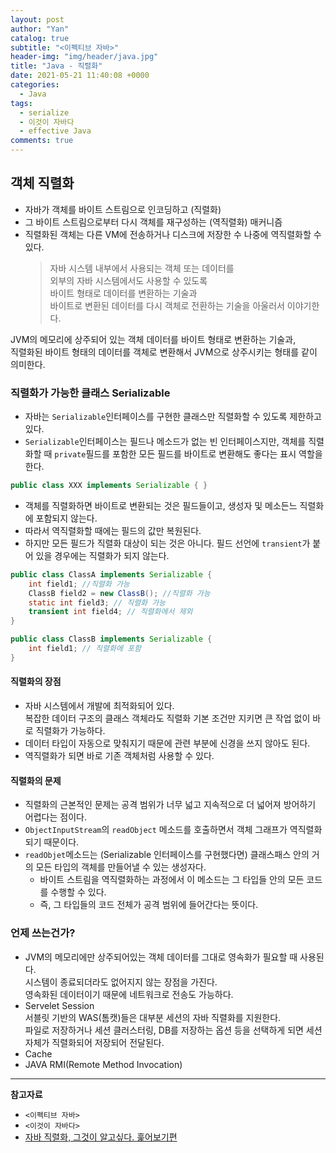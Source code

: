 ```yaml
---
layout: post
author: "Yan"
catalog: true
subtitle: "<이펙티브 자바>"
header-img: "img/header/java.jpg"
title: "Java - 직렬화"
date: 2021-05-21 11:40:08 +0000
categories:
  - Java
tags:
  - serialize
  - 이것이 자바다
  - effective Java
comments: true
---
```


## 객체 직렬화

- 자바가 객체를 바이트 스트림으로 인코딩하고 (직렬화)
- 그 바이트 스트림으로부터 다시 객체를 재구성하는 (역직렬화) 매커니즘
- 직렬화된 객체는 다른 VM에 전송하거나 디스크에 저장한 수 나중에 역직렬화할 수 있다.
  > 자바 시스템 내부에서 사용되는 객체 또는 데이터를  
  > 외부의 자바 시스템에서도 사용할 수 있도록  
  > 바이트 형태로 데이터를 변환하는 기술과  
  > 바이트로 변환된 데이터를 다시 객체로 전환하는 기술을 아울러서 이야기한다.

JVM의 메모리에 상주되어 있는 객체 데이터를 바이트 형태로 변환하는 기술과,  
직렬화된 바이트 형태의 데이터를 객체로 변환해서 JVM으로 상주시키는 형태를 같이 의미한다.

### 직렬화가 가능한 클래스 Serializable

- 자바는 `Serializable`인터페이스를 구현한 클래스만 직렬화할 수 있도록 제한하고 있다.
- `Serializable`인터페이스는 필드나 메소드가 없는 빈 인터페이스지만, 객체를 직렬화할 때 `private`필드를 포함한 모든 필드를 바이트로 변환해도 좋다는 표시 역할을 한다.

```java
public class XXX implements Serializable { }
```

- 객체를 직렬화하면 바이트로 변환되는 것은 필드들이고, 생성자 및 메소든느 직렬화에 포함되지 않는다.
- 따라서 역직렬화할 때에는 필드의 값만 복원된다.
- 하지만 모든 필드가 직렬화 대상이 되는 것은 아니다. 필드 선언에 `transient`가 붙어 있을 경우에는 직렬화가 되지 않는다.

```java
public class ClassA implements Serializable {
    int field1; //직렬화 가능
    ClassB field2 = new ClassB(); //직렬화 가능
    static int field3; // 직렬화 가능
    transient int field4; // 직렬화에서 제외
}
```

```java
public class ClassB implements Serializable {
    int field1; // 직렬화에 포함
}
```

#### 직렬화의 장점

- 자바 시스템에서 개발에 최적화되어 있다.  
  복잡한 데이터 구조의 클래스 객체라도 직렬화 기본 조건만 지키면 큰 작업 없이 바로 직렬화가 가능하다.
- 데이터 타입이 자동으로 맞춰지기 때문에 관련 부분에 신경을 쓰지 않아도 된다.
- 역직렬화가 되면 바로 기존 객체처럼 사용할 수 있다.

#### 직렬화의 문제

- 직렬화의 근본적인 문제는 공격 범위가 너무 넓고 지속적으로 더 넓어져 방어하기 어렵다는 점이다.
- `ObjectInputStream`의 `readObject` 메소드를 호출하면서 객체 그래프가 역직렬화되기 때문이다.
- `readObjet`메소드는 (Serializable 인터페이스를 구현했다면) 클래스패스 안의 거의 모든 타입의 객체를 만들어낼 수 있는 생성자다.
  - 바이트 스트림을 역직렬화하는 과정에서 이 메소드는 그 타입들 안의 모든 코드를 수행할 수 있다.
  - 즉, 그 타입들의 코드 전체가 공격 범위에 들어간다는 뜻이다.

### 언제 쓰는건가?

- JVM의 메모리에만 상주되어있는 객체 데이터를 그대로 영속화가 필요할 때 사용된다.  
  시스템이 종료되더라도 없어지지 않는 장점을 가진다.  
  영속화된 데이터이기 때문에 네트워크로 전송도 가능하다.
- Servelet Session  
  서블릿 기반의 WAS(톰캣)들은 대부분 세션의 자바 직렬화를 지원한다.  
  파일로 저장하거나 세션 클러스터링, DB를 저장하는 옵션 등을 선택하게 되면 세션 자체가 직렬화되어 저장되어 전달된다.
- Cache
- JAVA RMI(Remote Method Invocation)

---

**참고자료**

- `<이펙티브 자바>`
- `<이것이 자바다>`
- [자바 직렬화, 그것이 알고싶다. 훑어보기편](https://woowabros.github.io/experience/2017/10/17/java-serialize.html)
